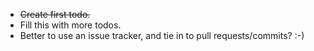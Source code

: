 + ~~Create first todo.~~
+ Fill this with more todos.
+ Better to use an issue tracker, and tie in to pull requests/commits?  :-)
